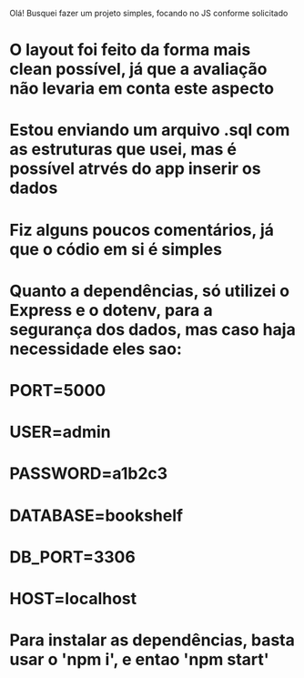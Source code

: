  Olá!
 Busquei fazer um projeto simples, focando no JS conforme solicitado
# O layout foi feito da forma mais clean possível, já que a avaliação não levaria em conta este aspecto
# Estou enviando um arquivo .sql com as estruturas que usei, mas é possível atrvés do app inserir os dados
# Fiz alguns poucos comentários, já que o códio em si é simples
# Quanto a dependências, só utilizei o Express e o dotenv, para a segurança dos dados, mas caso haja necessidade eles sao:
# PORT=5000
# USER=admin
# PASSWORD=a1b2c3
# DATABASE=bookshelf
# DB_PORT=3306
# HOST=localhost
# Para instalar as dependências, basta usar o 'npm i', e entao 'npm start'
 
